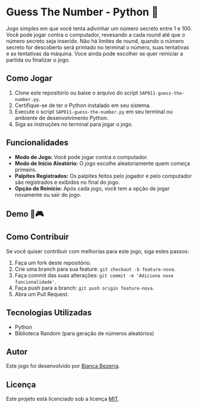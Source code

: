 # Guess The Number - Python 🐍

Jogo simples em que você tenta adivinhar um número secreto entre 1 e 100. Você pode jogar contra o computador, revesando a cada round até que o número secreto seja inserido. Não há limites de round, quando o número secreto for descoberto será printado no terminal o número, suas tentativas e as tentativas da máquina. Voce ainda pode escolher se quer reiniciar a partida ou finalizar o jogo.

## Como Jogar

1. Clone este repositório ou baixe o arquivo do script `SAP011-guess-the-number.py`.
2. Certifique-se de ter o Python instalado em seu sistema.
3. Execute o script `SAP011-guess-the-number.py` em seu terminal ou ambiente de desenvolvimento Python.
4. Siga as instruções no terminal para jogar o jogo.

## Funcionalidades

- **Modo de Jogo:** Você pode jogar contra o computador.
- **Modo de Início Aleatório:** O jogo escolhe aleatoriamente quem começa primeiro.
- **Palpites Registrados:** Os palpites feitos pelo jogador e pelo computador são registrados e exibidos no final do jogo.
- **Opção de Reinício:** Após cada jogo, você tem a opção de jogar novamente ou sair do jogo.

## Demo 🎲🎮



## Como Contribuir

Se você quiser contribuir com melhorias para este jogo, siga estes passos:

1. Faça um fork deste repositório.
2. Crie uma branch para sua feature: `git checkout -b feature-nova`.
3. Faça commit das suas alterações: `git commit -m 'Adiciona nova funcionalidade'`.
4. Faça push para a branch: `git push origin feature-nova`.
5. Abra um Pull Request.

## Tecnologias Utilizadas

- Python
- Biblioteca Random (para geração de números aleatórios)

## Autor

Este jogo foi desenvolvido por [Bianca Bezerra](https://www.linkedin.com/in/bianca-bezerra-dev).

## Licença

Este projeto está licenciado sob a licença [MIT](https://opensource.org/licenses/MIT).
